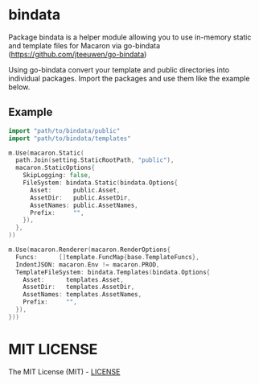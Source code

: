 # bindata 

Package bindata is a helper module allowing you to use in-memory static and template files for Macaron via go-bindata (https://github.com/jteeuwen/go-bindata)

Using go-bindata convert your template and public directories into individual packages. 
Import the packages and use them like the example below.

## Example
```go
import "path/to/bindata/public"
import "path/to/bindata/templates"

m.Use(macaron.Static(
  path.Join(setting.StaticRootPath, "public"),
  macaron.StaticOptions{
    SkipLogging: false,
    FileSystem: bindata.Static(bindata.Options{
      Asset:      public.Asset,
      AssetDir:   public.AssetDir,
      AssetNames: public.AssetNames,
      Prefix:     "",
    }),
  },
))

m.Use(macaron.Renderer(macaron.RenderOptions{
  Funcs:      []template.FuncMap{base.TemplateFuncs},
  IndentJSON: macaron.Env != macaron.PROD,
  TemplateFileSystem: bindata.Templates(bindata.Options{
    Asset:      templates.Asset,
    AssetDir:   templates.AssetDir,
    AssetNames: templates.AssetNames,
    Prefix:     "",
  }),
}))
```

# MIT LICENSE

The MIT License (MIT) - [LICENSE](https://github.com/mephux/dnas/blob/master/LICENSE)
